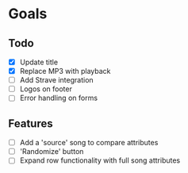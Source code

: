 # Goals

## Todo
- [x] Update title
- [x] Replace MP3 with playback
- [ ] Add Strave integration
- [ ] Logos on footer
- [ ] Error handling on forms

## Features
- [ ] Add a 'source' song to compare attributes
- [ ] 'Randomize' button
- [ ] Expand row functionality with full song attributes

